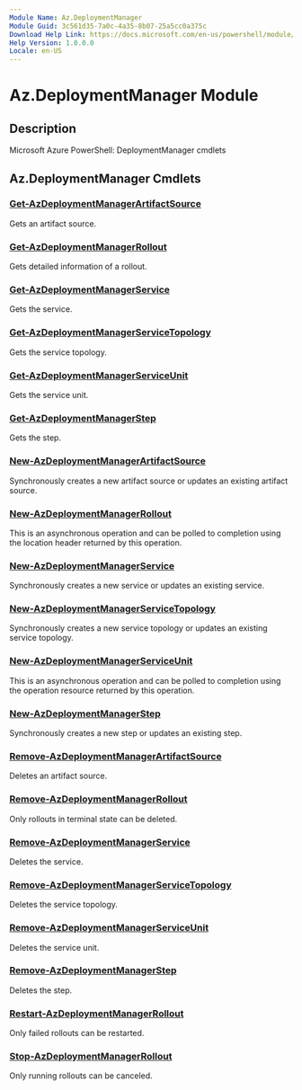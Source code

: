 ```yaml
---
Module Name: Az.DeploymentManager
Module Guid: 3c561d35-7a0c-4a35-8b07-25a5cc0a375c
Download Help Link: https://docs.microsoft.com/en-us/powershell/module/az.deploymentmanager
Help Version: 1.0.0.0
Locale: en-US
---
```


# Az.DeploymentManager Module
## Description
Microsoft Azure PowerShell: DeploymentManager cmdlets

## Az.DeploymentManager Cmdlets
### [Get-AzDeploymentManagerArtifactSource](Get-AzDeploymentManagerArtifactSource.md)
Gets an artifact source.

### [Get-AzDeploymentManagerRollout](Get-AzDeploymentManagerRollout.md)
Gets detailed information of a rollout.

### [Get-AzDeploymentManagerService](Get-AzDeploymentManagerService.md)
Gets the service.

### [Get-AzDeploymentManagerServiceTopology](Get-AzDeploymentManagerServiceTopology.md)
Gets the service topology.

### [Get-AzDeploymentManagerServiceUnit](Get-AzDeploymentManagerServiceUnit.md)
Gets the service unit.

### [Get-AzDeploymentManagerStep](Get-AzDeploymentManagerStep.md)
Gets the step.

### [New-AzDeploymentManagerArtifactSource](New-AzDeploymentManagerArtifactSource.md)
Synchronously creates a new artifact source or updates an existing artifact source.

### [New-AzDeploymentManagerRollout](New-AzDeploymentManagerRollout.md)
This is an asynchronous operation and can be polled to completion using the location header returned by this operation.

### [New-AzDeploymentManagerService](New-AzDeploymentManagerService.md)
Synchronously creates a new service or updates an existing service.

### [New-AzDeploymentManagerServiceTopology](New-AzDeploymentManagerServiceTopology.md)
Synchronously creates a new service topology or updates an existing service topology.

### [New-AzDeploymentManagerServiceUnit](New-AzDeploymentManagerServiceUnit.md)
This is an asynchronous operation and can be polled to completion using the operation resource returned by this operation.

### [New-AzDeploymentManagerStep](New-AzDeploymentManagerStep.md)
Synchronously creates a new step or updates an existing step.

### [Remove-AzDeploymentManagerArtifactSource](Remove-AzDeploymentManagerArtifactSource.md)
Deletes an artifact source.

### [Remove-AzDeploymentManagerRollout](Remove-AzDeploymentManagerRollout.md)
Only rollouts in terminal state can be deleted.

### [Remove-AzDeploymentManagerService](Remove-AzDeploymentManagerService.md)
Deletes the service.

### [Remove-AzDeploymentManagerServiceTopology](Remove-AzDeploymentManagerServiceTopology.md)
Deletes the service topology.

### [Remove-AzDeploymentManagerServiceUnit](Remove-AzDeploymentManagerServiceUnit.md)
Deletes the service unit.

### [Remove-AzDeploymentManagerStep](Remove-AzDeploymentManagerStep.md)
Deletes the step.

### [Restart-AzDeploymentManagerRollout](Restart-AzDeploymentManagerRollout.md)
Only failed rollouts can be restarted.

### [Stop-AzDeploymentManagerRollout](Stop-AzDeploymentManagerRollout.md)
Only running rollouts can be canceled.

